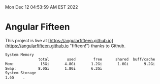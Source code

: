 Mon Dec 12 04:53:59 AM EST 2022

# Angular Fifteen


This project is live at [https://angularfifteen.github.io](https://angularfifteen.github.io "fifteen!") thanks to Github.

```bash
System Memory
               total        used        free      shared  buff/cache   available
Mem:            15Gi       4.8Gi       1.2Gi       1.0Gi       9.2Gi       9.1Gi
Swap:          8.0Gi       1.8Gi       6.2Gi
System Storage
1.6G	.
```
```bash
